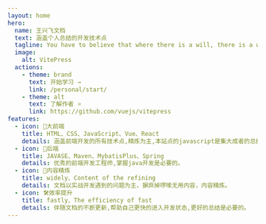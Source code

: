 ```yaml
---
layout: home
hero:
  name: 王兴飞文档
  text: 涵盖个人总结的开发技术点
  tagline: You have to believe that where there is a will, there is a way
  image:
    alt: VitePress
  actions:
    - theme: brand
      text: 开始学习 →
      link: /personal/start/
    - theme: alt
      text: 了解作者 ⭐️
      link: https://github.com/vuejs/vitepress
features:
  - icon: 🧱大前端
    title: HTML、CSS、JavaScript、Vue、React
    details: 涵盖前端开发的所有技术点,精炼为主,本站点的javascript是集大成者的总结。
  - icon: 🍱后端
    title: JAVASE、Maven、MybatisPlus、Spring
    details: 优秀的前端开发工程师,掌握java开发是必要的。
  - icon: 📒内容精炼
    title: widely、Content of the refining
    details: 文档以实战开发遇到的问题为主，摒弃掉啰嗦无用内容，内容精炼。
  - icon: 🛠️效率提升
    title: fastly、The efficiency of fast
    details: 伴随文档的不断更新,帮助自己更快的进入开发状态,更好的总结是必要的。
---
```


<style>
 
</style>
